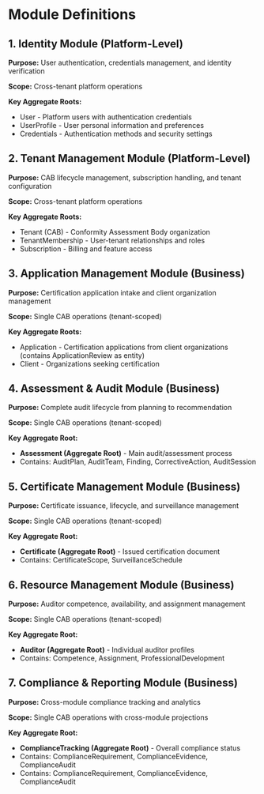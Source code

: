 # Module Definitions

## 1. Identity Module (Platform-Level)

**Purpose:** User authentication, credentials management, and identity verification

**Scope:** Cross-tenant platform operations

**Key Aggregate Roots:**

- User - Platform users with authentication credentials
- UserProfile - User personal information and preferences
- Credentials - Authentication methods and security settings

## 2. Tenant Management Module (Platform-Level)

**Purpose:** CAB lifecycle management, subscription handling, and tenant configuration

**Scope:** Cross-tenant platform operations

**Key Aggregate Roots:**

- Tenant (CAB) - Conformity Assessment Body organization
- TenantMembership - User-tenant relationships and roles
- Subscription - Billing and feature access

## 3. Application Management Module (Business)

**Purpose:** Certification application intake and client organization management

**Scope:** Single CAB operations (tenant-scoped)

**Key Aggregate Roots:**

- Application - Certification applications from client organizations (contains ApplicationReview as entity)
- Client - Organizations seeking certification

## 4. Assessment & Audit Module (Business)

**Purpose:** Complete audit lifecycle from planning to recommendation

**Scope:** Single CAB operations (tenant-scoped)

**Key Aggregate Root:**

- **Assessment (Aggregate Root)** - Main audit/assessment process
- Contains: AuditPlan, AuditTeam, Finding, CorrectiveAction, AuditSession

## 5. Certificate Management Module (Business)

**Purpose:** Certificate issuance, lifecycle, and surveillance management

**Scope:** Single CAB operations (tenant-scoped)

**Key Aggregate Root:**

- **Certificate (Aggregate Root)** - Issued certification document
- Contains: CertificateScope, SurveillanceSchedule

## 6. Resource Management Module (Business)

**Purpose:** Auditor competence, availability, and assignment management

**Scope:** Single CAB operations (tenant-scoped)

**Key Aggregate Root:**

- **Auditor (Aggregate Root)** - Individual auditor profiles
- Contains: Competence, Assignment, ProfessionalDevelopment

## 7. Compliance & Reporting Module (Business)

**Purpose:** Cross-module compliance tracking and analytics

**Scope:** Single CAB operations with cross-module projections

**Key Aggregate Root:**

- **ComplianceTracking (Aggregate Root)** - Overall compliance status
- Contains: ComplianceRequirement, ComplianceEvidence, ComplianceAudit
- Contains: ComplianceRequirement, ComplianceEvidence, ComplianceAudit
